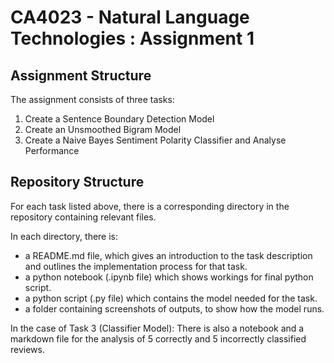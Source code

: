 # CA4023 - Natural Language Technologies : Assignment 1

## Assignment Structure

The assignment consists of three tasks:

1. Create a Sentence Boundary Detection Model
2. Create an Unsmoothed Bigram Model
3. Create a Naive Bayes Sentiment Polarity Classifier and Analyse Performance

## Repository Structure

For each task listed above, there is a corresponding directory in the repository containing relevant files.

In each directory, there is:

* a README.md file, which gives an introduction to the task description and outlines the implementation process for that task.
* a python notebook (.ipynb file) which shows workings for final python script.
* a python script (.py file) which contains the model needed for the task.
* a folder containing screenshots of outputs, to show how the model runs.

In the case of Task 3 (Classifier Model): There is also a notebook and a markdown file for the analysis of 5 correctly and 5 incorrectly classified reviews.